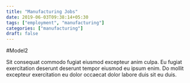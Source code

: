 ```yaml
---
title: "Manufacturing Jobs"
date: 2019-06-03T09:38:14+05:30
tags: ["employment", "manufacturing"]
categories: ["manufacturing"]
draft: false
---
```


#Model2

Sit consequat commodo fugiat eiusmod excepteur anim culpa. Eu fugiat exercitation deserunt deserunt tempor eiusmod eu ipsum enim. Do mollit excepteur exercitation eu dolor occaecat dolor labore duis sit eu duis.